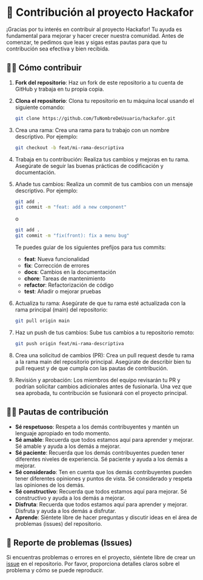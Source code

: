 # 🐹 Contribución al proyecto Hackafor

¡Gracias por tu interés en contribuir al proyecto Hackafor! Tu ayuda es fundamental para mejorar y hacer crecer nuestra comunidad. Antes de comenzar, te pedimos que leas y sigas estas pautas para que tu contribución sea efectiva y bien recibida.

## 👨‍🎓 Cómo contribuir

1. **Fork del repositorio**: Haz un fork de este repositorio a tu cuenta de GitHub y trabaja en tu propia copia.

2. **Clona el repositorio**: Clona tu repositorio en tu máquina local usando el siguiente comando:

   ```bash
   git clone https://github.com/TuNombreDeUsuario/hackafor.git
   ```
3. Crea una rama: Crea una rama para tu trabajo con un nombre descriptivo. Por ejemplo:

   ```bash
   git checkout -b feat/mi-rama-descriptiva
   ```
4. Trabaja en tu contribución: Realiza tus cambios y mejoras en tu rama. Asegúrate de seguir las buenas prácticas de codificación y documentación.
5. Añade tus cambios: Realiza un commit de tus cambios con un mensaje descriptivo. Por ejemplo:

   ```bash
   git add .
   git commit -m "feat: add a new component"
   ```
   o

   ```bash
   git add . 
   git commit -m "fix(front): fix a menu bug"
   ```

   Te puedes guiar de los siguientes prefijos para tus commits:
    - **feat**: Nueva funcionalidad
    - **fix**: Corrección de errores
    - **docs**: Cambios en la documentación
    - **chore**: Tareas de mantenimiento
    - **refactor**: Refactorización de código
    - **test**: Añadir o mejorar pruebas
6. Actualiza tu rama: Asegúrate de que tu rama esté actualizada con la rama principal (main) del repositorio: 

   ```bash
   git pull origin main
   ```
7. Haz un push de tus cambios: Sube tus cambios a tu repositorio remoto: 

   ```bash
   git push origin feat/mi-rama-descriptiva
   ```

8. Crea una solicitud de cambios (PR): Crea un pull request desde tu rama a la rama main del repositorio principal. Asegúrate de describir bien tu pull request y de que cumpla con las pautas de contribución.
9. Revisión y aprobación: Los miembros del equipo revisarán tu PR y podrían solicitar cambios adicionales antes de fusionarla. Una vez que sea aprobada, tu contribución se fusionará con el proyecto principal.

## 🧘‍♀️ Pautas de contribución

- **Sé respetuoso**: Respeta a los demás contribuyentes y mantén un lenguaje apropiado en todo momento.
- **Sé amable**: Recuerda que todos estamos aquí para aprender y mejorar. Sé amable y ayuda a los demás a mejorar.
- **Sé paciente**: Recuerda que los demás contribuyentes pueden tener diferentes niveles de experiencia. Sé paciente y ayuda a los demás a mejorar.
- **Sé considerado**: Ten en cuenta que los demás contribuyentes pueden tener diferentes opiniones y puntos de vista. Sé considerado y respeta las opiniones de los demás.
- **Sé constructivo**: Recuerda que todos estamos aquí para mejorar. Sé constructivo y ayuda a los demás a mejorar.
- **Disfruta**: Recuerda que todos estamos aquí para aprender y mejorar. Disfruta y ayuda a los demás a disfrutar.
- **Aprende**: Siéntete libre de hacer preguntas y discutir ideas en el área de problemas (issues) del repositorio.

## 🐛 Reporte de problemas (Issues)

Si encuentras problemas o errores en el proyecto, siéntete libre de crear un [issue](https://github.com/Afordin/hackafor/issues/new/choose) en el repositorio. Por favor, proporciona detalles claros sobre el problema y cómo se puede reproducir.